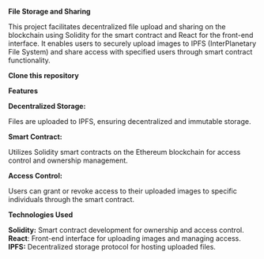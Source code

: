 **File Storage and Sharing**

This project facilitates decentralized file upload and sharing on the blockchain using Solidity for the smart contract and React for the front-end interface. It enables users to securely upload images to IPFS (InterPlanetary File System) and share access with specified users through smart contract functionality.

**Clone this repository**


**Features**

**Decentralized Storage:**

Files are uploaded to IPFS, ensuring decentralized and immutable storage.

**Smart Contract:**

Utilizes Solidity smart contracts on the Ethereum blockchain for access control and ownership management.

**Access Control:**

Users can grant or revoke access to their uploaded images to specific individuals through the smart contract.

**Technologies Used**

**Solidity:** Smart contract development for ownership and access control.
**React**: Front-end interface for uploading images and managing access.
**IPFS:** Decentralized storage protocol for hosting uploaded files.
